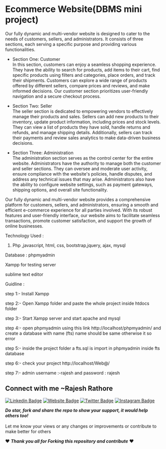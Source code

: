 # Ecommerce Website(DBMS mini project) 

Our fully dynamic and multi-vendor website is designed to cater to the needs of customers, sellers, and administrators. It consists of three sections, each serving a specific purpose and providing various functionalities.

- Section One: Customer<br>
In this section, customers can enjoy a seamless shopping experience. They have the ability to search for products, add items to their cart, find specific products using filters and categories, place orders, and track their shipments. Customers can explore a wide range of products offered by different sellers, compare prices and reviews, and make informed decisions. Our customer section prioritizes user-friendly navigation and a secure checkout process.

- Section Two: Seller<br>
The seller section is dedicated to empowering vendors to effectively manage their products and sales. Sellers can add new products to their inventory, update product information, including prices and stock levels. They can view a list of products they have sold, handle returns and refunds, and manage shipping details. Additionally, sellers can track their payments and review sales analytics to make data-driven business decisions.

- Section Three: Administration<br>
The administration section serves as the control center for the entire website. Administrators have the authority to manage both the customer and seller sections. They can oversee and moderate user activity, ensure compliance with the website's policies, handle disputes, and address any technical issues that may arise. Administrators also have the ability to configure website settings, such as payment gateways, shipping options, and overall site functionality.

Our fully dynamic and multi-vendor website provides a comprehensive platform for customers, sellers, and administrators, ensuring a smooth and efficient e-commerce experience for all parties involved. With its robust features and user-friendly interface, our website aims to facilitate seamless transactions, promote customer satisfaction, and support the growth of online businesses.

Technology Used :

1) Php ,javascript, html, css, bootstrap,jquery, ajax, mysql

Database : phpmyadmin

Xampp for testing server

sublime text editor

Guidline :

step 1:- Install Xampp

step 2:- Open Xampp folder and paste the whole project inside htdocs folder

step 3:- Start Xampp server and start apache and mysql

step 4:- open phpmyadmin using this link http://localhost/phpmyadmin/ and create a database with name (fts) name should be same otherwise it so error

step 5:- inside the project folder a fts.sql is import in phpmyadmin inside fts database

step 6:- check your project http://localhost/Web@/

step 7:- admin username :-rajesh and password : rajesh


## Connect with me ~Rajesh Rathore

[![Linkedin Badge](https://img.shields.io/badge/-LinkedIn-0e76a8?style=flat-square&logo=Linkedin&logoColor=white)](https://www.linkedin.com/in/rajesh-rathore-0501/)
[![Website Badge](https://img.shields.io/badge/Website-3b5998?style=flat-square&logo=google-chrome&logoColor=white)](https://linktr.ee/rajesh_rathore)
[![Twitter Badge](https://img.shields.io/badge/-Twitter-00acee?style=flat-square&logo=Twitter&logoColor=white)](https://twitter.com/Rajesh946055)
[![Instagram Badge](https://img.shields.io/badge/-Instagram-e4405f?style=flat-square&logo=Instagram&logoColor=white)](https://www.instagram.com/raj_rathod1313/?hl=en)


***Do star, fork and share the repo to show your support, it would help others too!***   <br>
 <br>
 Let me know your views or any changes or improvements or contribute to make better for others 
 
 :heart: ***Thank you all for Forking this repository and contribute***  :heart:
